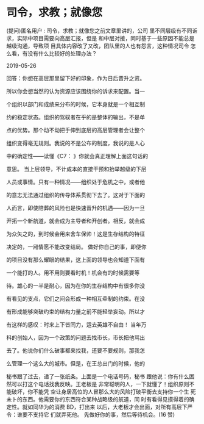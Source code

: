 # 司令，求教；就像您

(提问)匿名用户 : 司令，求教；就像您之前文章里讲的，公司 里不同层级有不同诉求，实际中项目需要向高层汇报，但是 和中层对接，同时基于一些原因不能总是越级沟通，导致项 目具体内容改了又改，团队里的人也有怨言，这种情况司令 怎么看，有没有什么比较好的处理办法？

2019-05-26

回答：你想在高层那里留下好的印象，作为日后晋升之资。

所以你会想当然的认为资源应该围绕你的诉求来配置。当一

个组织以部门和成绩来分布的时候，它本身就是一个相互制

约的稳定状态。组织的驾驭者在乎的是整体的输出，不是单

点的优势。那个动不动把手伸到底层的高层管理者会让整个

组织变得毫无规则。我说的不是公布的制度，我说的是人心

中的确定性——读懂《C7： 》你就会真正理解上面这句话的

意思。 当上层领导，不计成本的直接干预和抬举越级的下层

人员或事情。只有一种情况——组织处于危机之中，或者他

的意志无法通过组织的传导体系贯彻下去了。这对于下面的

人而言，即使陪葬的风险也是快速晋升的机遇——因为一旦

开拓一个新航道，就会成为主导者和开创者。相反，就会成

为众矢之的，到时候会用来舍车保帅！这是生存结构的特征

决定的，一厢情愿不能改变结局。 做好你自己的事，即便你

的项目没有那么耀眼的结果，这上面的领导也会知道下面有

一个能打的人。用不用则要看时机！机会有的时候需要等

待。雄心的一半是耐心，因为在你的生存结构中有很多你没

有看见的支点，它们之间会形成一种相互牵制的约束。在没

有形成能够突破约束的结构力量之前不能轻举妄动。所以才

有这样的感叹：时来上下皆同力，运去英雄不自由！ 当年万

科的创始人，因为一个政策的问题去找市长，市长把他骂出

去了。他说你们什么破事都来找我，还要不要规则，那我怎

么管理一个这么大的城市。但是，在王总出门的时候，他的

秘书跟了过去，递了一张纸条。上面是一个电话号码，秘书 跟他说：你有什么困然可以打这个电话找我反映。王老板是 非常聪明的人，一下就懂了！组织原则不能破坏，你不能凭 空让身居高位的人冒那么大的风险打破平衡去支持你一个生 死未卜的东西。他需要你的东西符合某种战略级的航道，同 时有看得见摸得着的确定性。就如同华为的消费 BD，打出来 以后，大老板才会出面，对所有高层下严令：谁要不支持它 们就弄死他。 先做好你的事，然后等待机会。(16 赞)